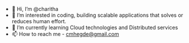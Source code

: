 - 👋 Hi, I’m @charitha
- 👀 I’m interested in coding, building scalable applications that solves or reduces human effort.
- 🌱 I’m currently learning Cloud technologies and Distributed services
- 📫 How to reach me - cmhegde@gmail.com

<!---
charitha/charitha is a ✨ special ✨ repository because its `README.md` (this file) appears on your GitHub profile.
You can click the Preview link to take a look at your changes.
--->
